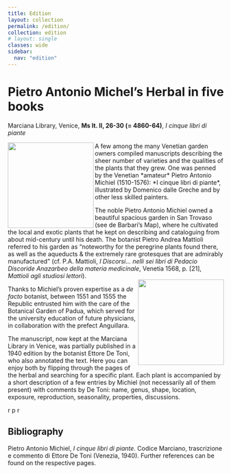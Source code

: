 ```yaml
---
title: Edition
layout: collection
permalink: /edition/
collection: edition
# layout: single
classes: wide
sidebar:
  nav: "edition"
---
```


# Pietro Antonio Michel’s Herbal in five books

Marciana Library, Venice, **Ms It. II, 26-30 (= 4860-64)**, *I cinque libri di piante*

<img src="{{ site.baseurl }}/assets/img/72dpi_Pietro-Antonio-Micheli-P-V-PHAIDRA_o_4440.jpg" class="img-left" align="left" width="200px"/>
A few among the many Venetian garden owners compiled manuscripts describing the sheer number of varieties and the qualities of the plants that they grew. One was penned by the Venetian *amateur* Pietro Antonio Michiel (1510-1576): *I cinque libri di piante*, illustrated by Domenico dalle Greche and by other less skilled  painters.

The noble Pietro Antonio Michiel owned a beautiful spacious garden in San Trovaso (see de Barbari’s Map), where he cultivated the local and exotic plants that he kept on describing and cataloguing from about mid-century until his death. The botanist Pietro Andrea Mattioli referred to his garden as “noteworthy for the peregrine plants found there, as well as the aqueducts & the extremely rare grotesques that are admirably manufactured” (cf. P.A. Mattioli, *I Discorsi… nelli sei libri di Pedacio Discoride Anazarbeo della materia medicinale*, Venetia 1568, p. [21], *Mattioli agli studiosi lettori*).
<br clear="left"/>
<img src="{{ site.baseurl }}/assets/img/72dpi_title-pages-azzurro_mss.png" class="img-right" align="right" width="200px"/>

Thanks to Michiel’s proven expertise as a *de facto* botanist, between 1551 and 1555 the Republic entrusted him with the care of the Botanical Garden of Padua, which served for the university education of future physicians, in collaboration with the prefect Anguillara.

The manuscript, now kept at the Marciana Library in Venice, was partially published in a 1940 edition by the botanist Ettore De Toni, who also annotated the text. Here you can enjoy both by flipping through the pages of the herbal and searching for a specific plant. Each plant is accompanied by a short description of a few entries by Michiel (not necessarily all of them present) with comments by De Toni: name, genus, shape, location, exposure, reproduction, seasonality, properties, discussions.
<br clear="right"/>
<div class="ornaments">r p r</div>

## Bibliography
Pietro Antonio Michiel, *I cinque libri di piante*. Codice Marciano, trascrizione e commento di Ettore De Toni (Venezia, 1940). Further references can be found on the respective pages.
